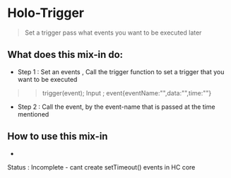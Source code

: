 # Holo-Trigger

> Set a trigger pass what events you want to be executed later

## What does this mix-in do:

* Step 1 : Set an events , Call the trigger function to set a trigger that you want to be executed
>> trigger(event);
Input ; event{eventName:"",data:"",time:""}

* Step 2 : Call the event, by the event-name that is passed at the time mentioned

## How to use this mix-in
  *


Status : Incomplete - cant create setTimeout() events in HC core
